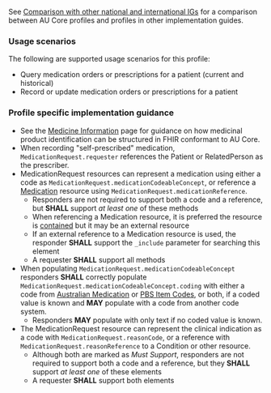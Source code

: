 See [Comparison with other national and international IGs](comparison.html) for a comparison between AU Core profiles and profiles in other implementation guides.


### Usage scenarios

The following are supported usage scenarios for this profile:

- Query medication orders or prescriptions for a patient (current and historical)
- Record or update medication orders or prescriptions for a patient


### Profile specific implementation guidance
- See the [Medicine Information](medicine-information.html) page for guidance on how medicinal product identification can be structured in FHIR conformant to AU Core.
- When recording "self-prescribed" medication, `MedicationRequest.requester` references the Patient or RelatedPerson as the prescriber.
- MedicationRequest resources can represent a medication using either a code as `MedicationRequest.medicationCodeableConcept`, or reference a [Medication](http://hl7.org/fhir/R4/medication.html) resource using `MedicationRequest.medicationReference`.
  - Responders are not required to support both a code and a reference, but **SHALL** support *at least one* of these methods
  - When referencing a Medication resource, it is preferred the resource is [contained](http://hl7.org/fhir/R4/references.html#contained) but it may be an external resource
  - If an external reference to a Medication resource is used, the responder **SHALL** support the `_include` parameter for searching this element
  - A requester **SHALL** support all methods
- When populating `MedicationRequest.medicationCodeableConcept` responders **SHALL** correctly populate `MedicationRequest.medicationCodeableConcept.coding` with either a code from [Australian Medication](https://healthterminologies.gov.au/fhir/ValueSet/australian-medication-1) or [PBS Item Codes](https://build.fhir.org/ig/hl7au/au-fhir-base//ValueSet-pbs-item.html), or both, if a coded value is known and **MAY** populate with a code from another code system.
  - Responders **MAY** populate with only text if no coded value is known.
- The MedicationRequest resource can represent the clinical indication as a code with `MedicationRequest.reasonCode`, or a reference with `MedicationRequest.reasonReference` to a Condition or other resource.
  - Although both are marked as *Must Support*, responders are not required to support both a code and a reference, but they **SHALL** support *at least one* of these elements
  - A requester **SHALL** support both elements  
